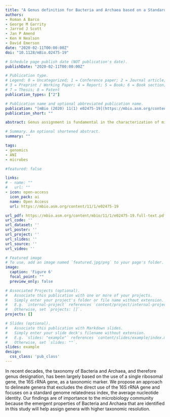 ```yaml
---
title: "A Genus definition for Bacteria and Archaea based on a Standard Genome Relatedness Index"
authors:
- Roman A Barco
- George M Garrity
- Jarrod J Scott
- Jan P Amend
- Ken H Nealson
- David Emerson
date: "2020-02-11T00:00:00Z"
doi: "10.1128/mBio.02475-19"

# Schedule page publish date (NOT publication's date).
publishDate: "2020-02-11T00:00:00Z"

# Publication type.
# Legend: 0 = Uncategorized; 1 = Conference paper; 2 = Journal article;
# 3 = Preprint / Working Paper; 4 = Report; 5 = Book; 6 = Book section;
# 7 = Thesis; 8 = Patent
publication_types: ["2"]

# Publication name and optional abbreviated publication name.
publication: "[mBio (2020) 11(1) e02475-19](https://mbio.asm.org/content/11/1/e02475-19)"
publication_short: ""

abstract: Genus assignment is fundamental in the characterization of microbes, yet there is currently no unambiguous way to demarcate genera solely using standard genomic relatedness indices. Here, we propose an approach to demarcate genera that relies on the combined use of the average nucleotide identity, genome alignment fraction, and the distinction between type- and non-type species. More than 3,500 genomes representing type strains of species from >850 genera of either bacterial or archaeal lineages were tested. Over 140 genera were analyzed in detail within the taxonomic context of order/family. Significant genomic differences between members of a genus and type species of other genera in the same order/family were conserved in 94% of the cases. Nearly 90% (92% if polyphyletic genera are excluded) of the type strains were classified in agreement with current taxonomy. The 448 type strains that need reclassification directly impact 33% of the genera analyzed in detail. The results provide a first line of evidence that the combination of genomic indices provides added resolution to effectively demarcate genera within the taxonomic framework that is currently based on the 16S rRNA gene. We also identify the emergence of natural breakpoints at the genome level that can further help in the circumscription of taxa, increasing the proportion of directly impacted genera to at least 43% and pointing at inaccuracies on the use of the 16S rRNA gene as a taxonomic marker, despite its precision. Altogether, these results suggest that genomic coherence is an emergent property of genera in Bacteria and Archaea.

# Summary. An optional shortened abstract.
summary: ""

tags:
- genomics
- ANI
- microbes

#featured: false

links:
# - name: ""
#   url: ""
- icon: open-access
  icon_pack: ai
  name: Open Access
  url: https://mbio.asm.org/content/11/1/e02475-19

url_pdf: https://mbio.asm.org/content/mbio/11/1/e02475-19.full-text.pdf
url_code: ''
url_dataset: ''
url_poster: ''
url_project: ''
url_slides: ''
url_source: ''
url_video: ''

# Featured image
# To use, add an image named `featured.jpg/png` to your page's folder.
image:
  caption: 'Figure 6'
  focal_point: ""
  preview_only: false

# Associated Projects (optional).
#   Associate this publication with one or more of your projects.
#   Simply enter your project's folder or file name without extension.
#   E.g. `internal-project` references `content/project/internal-project/index.md`.
#   Otherwise, set `projects: []`.
projects: []

# Slides (optional).
#   Associate this publication with Markdown slides.
#   Simply enter your slide deck's filename without extension.
#   E.g. `slides: "example"` references `content/slides/example/index.md`.
#   Otherwise, set `slides: ""`.
slides: example
design:
  css_class: 'pub_class'
---
```


<script type='text/javascript' src='https://d1bxh8uas1mnw7.cloudfront.net/assets/embed.js'></script>

<span data-badge-type="medium-donut" data-doi="10.1128/mBio.02475-19" data-condensed="true" data-hide-no-mentions="true" class="altmetric-embed"></span> <span class="__dimensions_badge_embed__" data-doi="10.1128/mBio.02475-19" data-hide-zero-citations="true" data-legend="hover-right"></span><script async src="https://badge.dimensions.ai/badge.js" charset="utf-8"></script>

In recent decades, the taxonomy of Bacteria and Archaea, and therefore genus designation, has been largely based on the use of a single ribosomal gene, the 16S rRNA gene, as a taxonomic marker. We propose an approach to delineate genera that excludes the direct use of the 16S rRNA gene and focuses on a standard genome relatedness index, the average nucleotide identity. Our findings are of importance to the microbiology community because the emergent properties of Bacteria and Archaea that are identified in this study will help assign genera with higher taxonomic resolution.
